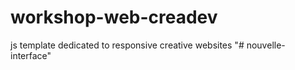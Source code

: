 # workshop-web-creadev
js template dedicated to responsive creative websites
"# nouvelle-interface" 
